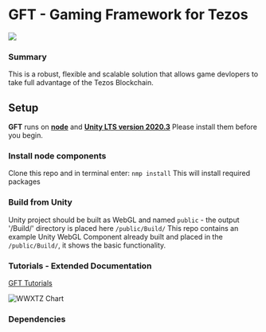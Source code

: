 # GFT - Gaming Framework for Tezos
[![](https://img.shields.io/badge/license-MIT-brightgreen)](LICENSE)

### Summary

This is a robust, flexible and scalable solution that allows game devlopers to take full advantage of the Tezos Blockchain.

## Setup
**GFT** runs on [**node**](https://nodejs.org/en/) and [**Unity LTS version 2020.3**](https://unity.com/releases/editor/qa/lts-releases?version=2020.3) Please install them before you begin.
### Install node components
Clone this repo and in terminal enter: 
`nmp install`
This will install required packages
### Build from Unity
Unity project should be built as WebGL and named `public` - the output '/Build/' directory is placed here `/public/Build/`
This repo contains an example Unity WebGL Component already built and placed in the `/public/Build/`, it shows the basic functionality.

### Tutorials - Extended Documentation 
[GFT Tutorials](https://blockchain-alchemy.gitbook.io/gft-gaming-framework-for-tezos/)

![WWXTZ Chart](https://user-images.githubusercontent.com/2120817/208210672-6b6dc30d-625d-4ee5-90c7-6221471f652b.jpg)

### Dependencies

